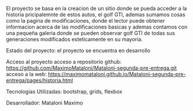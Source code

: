 El proyecto se basa en la creacion de un sitio donde se pueda acceder a la historia pricipalemnte de estos autos, el golf GTI, ademas sumamos cosas como la pagina de modificaciones, donde el lector puede obtener informacion acerca de las modificaciones basicas y ademas contamos con una pequeña galeria donde se pueden observar golf GTI de todas sus generaciones modificados esteticamente en su mayoria.

Estado del proyecto: el proyecto se encuentra en desarrollo

Acceso al proyecto 
acceso a repositorio github: https://github.com/MaximoMataloni/Mataloni-segunda-pre-entrega.git
acceso a la web: https://maximomataloni.github.io/Mataloni-segunda-pre-entrega/pages/historia.html

Tecnologias Utilizadas: bootstrap, grids, flexbox

Desarrollador: Mataloni Maximo